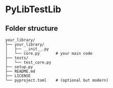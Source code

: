 # PyLibTestLib

## Folder structure
```
your_library/
├── your_library/
│   ├── __init__.py
│   └── core.py       # your main code
├── tests/
│   └── test_core.py
├── setup.py
├── README.md
├── LICENSE
└── pyproject.toml    # (optional but modern)
```
